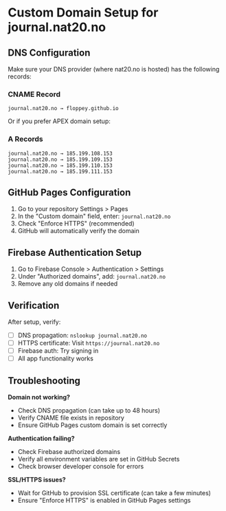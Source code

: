 # Custom Domain Setup for journal.nat20.no

## DNS Configuration

Make sure your DNS provider (where nat20.no is hosted) has the following records:

### CNAME Record
```
journal.nat20.no → floppey.github.io
```

Or if you prefer APEX domain setup:

### A Records
```
journal.nat20.no → 185.199.108.153
journal.nat20.no → 185.199.109.153
journal.nat20.no → 185.199.110.153
journal.nat20.no → 185.199.111.153
```

## GitHub Pages Configuration

1. Go to your repository Settings > Pages
2. In the "Custom domain" field, enter: `journal.nat20.no`
3. Check "Enforce HTTPS" (recommended)
4. GitHub will automatically verify the domain

## Firebase Authentication Setup

1. Go to Firebase Console > Authentication > Settings
2. Under "Authorized domains", add: `journal.nat20.no`
3. Remove any old domains if needed

## Verification

After setup, verify:
- [ ] DNS propagation: `nslookup journal.nat20.no`
- [ ] HTTPS certificate: Visit `https://journal.nat20.no`
- [ ] Firebase auth: Try signing in
- [ ] All app functionality works

## Troubleshooting

**Domain not working?**
- Check DNS propagation (can take up to 48 hours)
- Verify CNAME file exists in repository
- Ensure GitHub Pages custom domain is set correctly

**Authentication failing?**
- Check Firebase authorized domains
- Verify all environment variables are set in GitHub Secrets
- Check browser developer console for errors

**SSL/HTTPS issues?**
- Wait for GitHub to provision SSL certificate (can take a few minutes)
- Ensure "Enforce HTTPS" is enabled in GitHub Pages settings

